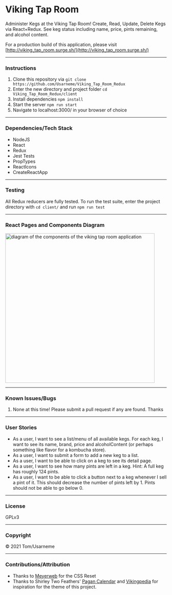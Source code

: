 # Viking Tap Room

Administer Kegs at the Viking Tap Room! Create, Read, Update, Delete Kegs via React+Redux. See keg status including name, price, pints remaining, and alcohol content.

For a production build of this application, please visit [http://viking_tap_room.surge.sh/](http://viking_tap_room.surge.sh/)

---

### Instructions

1. Clone this repository via `git clone https://github.com/Usarneme/Viking_Tap_Room_Redux`
2. Enter the new directory and project folder `cd Viking_Tap_Room_Redux/client`
3. Install dependencies `npm install`
4. Start the server `npm run start`
5. Navigate to localhost:3000/ in your browser of choice

---

### Dependencies/Tech Stack

- NodeJS
- React
- Redux
- Jest Tests
- PropTypes
- ReactIcons
- CreateReactApp

---

### Testing

All Redux reducers are fully tested.
To run the test suite, enter the project directory with `cd client/` and run `npm run test`

---

### React Pages and Components Diagram

<img src="./VikingTapRoom.png" alt="diagram of the components of the viking tap room application" width="466px" />

---

### Known Issues/Bugs

1. None at this time! Please submit a pull request if any are found. Thanks

---

### User Stories

- As a user, I want to see a list/menu of all available kegs. For each keg, I want to see its name, brand, price and alcoholContent (or perhaps something like flavor for a kombucha store).
- As a user, I want to submit a form to add a new keg to a list.
- As a user, I want to be able to click on a keg to see its detail page.
- As a user, I want to see how many pints are left in a keg. Hint: A full keg has roughly 124 pints.
- As a user, I want to be able to click a button next to a keg whenever I sell a pint of it. This should decrease the number of pints left by 1. Pints should not be able to go below 0.

---

### License

GPLv3

---

### Copyright

&copy; 2021 Tom/Usarneme

---

### Contributions/Attribution

- Thanks to [Meyerweb](https://meyerweb.com/eric/tools/css/reset/) for the CSS Reset
- Thanks to Shirley Two Feathers' [Pagan Calendar](https://shirleytwofeathers.com/The_Blog/pagancalendar/category/norse-and-viking-festivals/) and [Vikingpedia](https://en.vikidia.org/wiki/List_of_Norse_gods_and_goddesses) for inspiration for the theme of this project.
